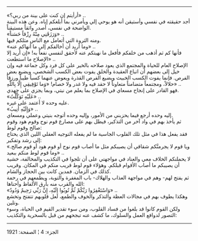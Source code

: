 ------------------------------------------------------------------------

«أرأيتم إن كنت على بينة من ربي؟» ..  
أجد حقيقته في نفسي وأستيقن أنه هو يوحي إلي ويأمرني بما أبلغكم إياه. وعن
هذه البينة الواضحة في نفسي، أصدر واثقاً مستيقناً.  
«وَرَزَقَنِي مِنْهُ رِزْقاً حَسَناً» ..  
ومنه الثروة التي أتعامل مع الناس مثلكم فيها.  
«وما أريد أن أخالفكم إلى ما أنهاكم عنه» ..  
فأنها كم ثم أذهب من خلفكم فأفعل ما نهيتكم عنه لأحقق لنفسي نفعاً به! «إن
أريد إلا الإصلاح ما استطعت» ..  
الإصلاح العام للحياة والمجتمع الذي يعود صلاحه بالخير على كل فرد وكل
جماعة فيه وإن خيل إلى بعضهم أن اتباع العقيدة والخلق يفوت بعض الكسب
الشخصي، ويضيع بعض الفرص. فإنما يفوت الكسب الخبيث ويضيع الفرص القذرة
ويعوض عنهما كسباً طيباً ورزقاً حلالاً، ومجتمعاً متضامناً متعاوناً لا حقد فيه
ولا غدر ولا خصام! «وَما تَوْفِيقِي إِلَّا بِاللَّهِ» ..  
فهو القادر على إنجاح مسعاي في الإصلاح بما يعلم من نيتي، وبما يجزي على
جهدي.  
«عَلَيْهِ تَوَكَّلْتُ» ..  
عليه وحده لا أعتمد على غيره.  
«وَإِلَيْهِ أُنِيبُ» ..  
إليه وحده أرجع فيما يحزبني من الأمور، وإليه وحده أتوجه بنيتي وعملي
ومسعاي.  
ثم يأخذ بهم في واد آخر من التذكير، فيطل بهم على مصارع قوم نوح وقوم هود
وقوم صالح وقوم لوط:  
فقد يفعل هذا في مثل تلك القلوب الجاسية ما لم يفعله التوجيه العقلي اللين
الذي يحتاج إلى رشد وتفكير:  
«ويا قوم لا يجرمنَّكم شقاقي أن يصيبكم مثل ما أصاب قوم نوح أو قوم هود أو
قوم صالح. وما قوم لوط منكم ببعيد» ..  
لا يحملنكم الخلاف معي والعناد في مواجهتي على أن تلجوا في التكذيب
والمخالفة، خشية أن يصيبكم ما أصاب الأقوام قبلكم. وهؤلاء قوم لوط قريب
منكم في المكان. وقريب كذلك في الزمان. فمدين كانت بين الحجاز والشام.  
ثم يفتح لهم- وهم في مواجهة العذاب والهلاك- باب المغفرة والتوبة، ويطمعهم
في رحمة الله والقرب منه بأرق الألفاظ وأحناها:  
«وَاسْتَغْفِرُوا رَبَّكُمْ ثُمَّ تُوبُوا إِلَيْهِ، إِنَّ رَبِّي رَحِيمٌ وَدُودٌ» ..  
وهكذا يطوف بهم في مجالات العظة والتذكر والخوف والطمع، لعل قلوبهم تتفتح
وتخشع وتلين.  
ولكن القوم كانوا قد بلغوا من فساد القلوب، ومن سوء تقدير القيم في الحياة،
وسوء التصور لدوافع العمل والسلوك، ما كشف عنه تبجحهم من قبل بالسخرية
والتكذيب:

------------------------------------------------------------------------

الجزء: 4 ¦ الصفحة: 1921
